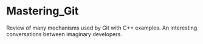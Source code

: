 # Mastering_Git
Review of many mechanisms used by Git with C++ examples.
An interesting conversations between imaginary developers.
